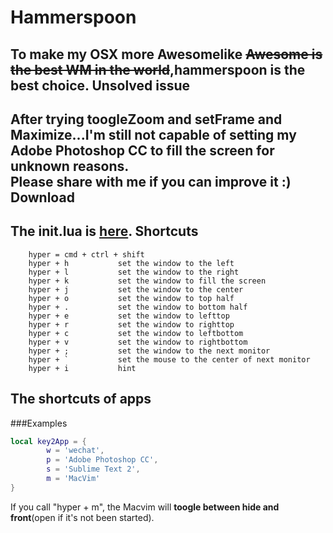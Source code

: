 Hammerspoon
====
To make my OSX more **Awesomelike** ~~Awesome is the best WM in the world~~,hammerspoon is the best choice.
Unsolved issue
----
After trying toogleZoom and setFrame and Maximize...I'm still not capable of setting my Adobe Photoshop CC to fill the screen for unknown reasons.  
Please share with me if you can improve it :)
Download
----
The init.lua is [here](https://github.com/dcrozz/.hammerspoon/blob/master/init.lua).
Shortcuts
----
		hyper = cmd + ctrl + shift
		hyper + h			set the window to the left
		hyper + l			set the window to the right 
		hyper + k			set the window to fill the screen
		hyper + j			set the window to the center
		hyper + o			set the window to top half
		hyper + .			set the window to bottom half
		hyper + e			set the window to lefttop
		hyper + r			set the window to righttop
		hyper + c			set the window to leftbottom
		hyper + v			set the window to rightbottom
		hyper + ;			set the window to the next monitor
		hyper + `			set the mouse to the center of next monitor
		hyper + i			hint
The shortcuts of apps
----
###Examples
```Lua
local key2App = {
	    w = 'wechat',
		p = 'Adobe Photoshop CC',
		s = 'Sublime Text 2',
		m = 'MacVim'
}
```
If you call "hyper + m", the Macvim will **toogle between hide and front**(open if it's not been started).
